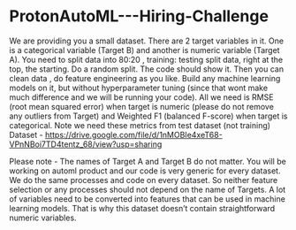 # ProtonAutoML---Hiring-Challenge


We are providing you a small dataset. There are 2 target variables in it. One is a categorical variable (Target B) and another is numeric variable (Target A). 
You need to split data into 80:20 , training: testing split data, right at the top, the starting. Do a random split. The code should show it.
Then you can clean data , do feature engineering as you like. 
Build any machine learning models on it, but without hyperparameter tuning (since that wont make much difference and we will be running your code). 
All we need is RMSE (root mean squared error) when target is numeric (please do not remove any outliers from Target) and Weighted F1 (balanced F-score) when target is categorical. Note we need these metrics from test dataset (not training)
Dataset - 
https://drive.google.com/file/d/1nMOBIe4xeT68-VPnNBoi7TD4tentz_68/view?usp=sharing


Please note - 
The names of Target A and Target B do not matter. You will be working on automl product and our code is very generic for every dataset. We do the same processes and code on every dataset. So neither feature selection or any processes should not depend on the name of Targets.
A lot of variables need to be converted into features that can be used in machine learning models. That is why this dataset doesn’t contain straightforward numeric variables. 
